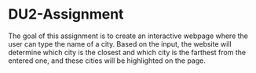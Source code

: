 # DU2-Assignment
The goal of this assignment is to create an interactive webpage where the user can type the name of a city. Based on the input, the website will determine which city is the closest and which city is the farthest from the entered one, and these cities will be highlighted on the page.
